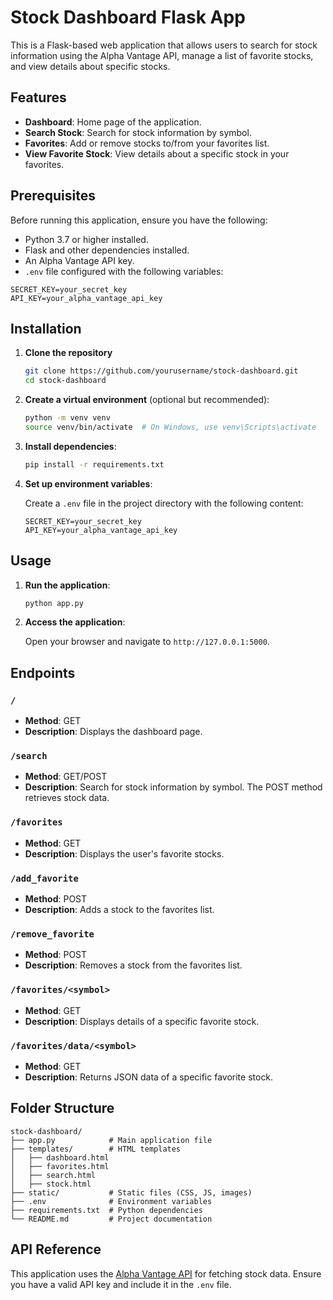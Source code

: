 # Stock Dashboard Flask App

This is a Flask-based web application that allows users to search for stock information using the Alpha Vantage API, manage a list of favorite stocks, and view details about specific stocks.

## Features

- **Dashboard**: Home page of the application.
- **Search Stock**: Search for stock information by symbol.
- **Favorites**: Add or remove stocks to/from your favorites list.
- **View Favorite Stock**: View details about a specific stock in your favorites.

## Prerequisites

Before running this application, ensure you have the following:

- Python 3.7 or higher installed.
- Flask and other dependencies installed.
- An Alpha Vantage API key.
- `.env` file configured with the following variables:

```env
SECRET_KEY=your_secret_key
API_KEY=your_alpha_vantage_api_key
```

## Installation

1. **Clone the repository**

   ```bash
   git clone https://github.com/yourusername/stock-dashboard.git
   cd stock-dashboard
   ```

2. **Create a virtual environment** (optional but recommended):

   ```bash
   python -m venv venv
   source venv/bin/activate  # On Windows, use venv\Scripts\activate
   ```

3. **Install dependencies**:

   ```bash
   pip install -r requirements.txt
   ```

4. **Set up environment variables**:

   Create a `.env` file in the project directory with the following content:

   ```env
   SECRET_KEY=your_secret_key
   API_KEY=your_alpha_vantage_api_key
   ```

## Usage

1. **Run the application**:

   ```bash
   python app.py
   ```

2. **Access the application**:

   Open your browser and navigate to `http://127.0.0.1:5000`.

## Endpoints

### `/`
- **Method**: GET
- **Description**: Displays the dashboard page.

### `/search`
- **Method**: GET/POST
- **Description**: Search for stock information by symbol. The POST method retrieves stock data.

### `/favorites`
- **Method**: GET
- **Description**: Displays the user's favorite stocks.

### `/add_favorite`
- **Method**: POST
- **Description**: Adds a stock to the favorites list.

### `/remove_favorite`
- **Method**: POST
- **Description**: Removes a stock from the favorites list.

### `/favorites/<symbol>`
- **Method**: GET
- **Description**: Displays details of a specific favorite stock.

### `/favorites/data/<symbol>`
- **Method**: GET
- **Description**: Returns JSON data of a specific favorite stock.

## Folder Structure

```
stock-dashboard/
├── app.py            # Main application file
├── templates/        # HTML templates
│   ├── dashboard.html
│   ├── favorites.html
│   ├── search.html
│   ├── stock.html
├── static/           # Static files (CSS, JS, images)
├── .env              # Environment variables
├── requirements.txt  # Python dependencies
└── README.md         # Project documentation
```

## API Reference

This application uses the [Alpha Vantage API](https://www.alphavantage.co/documentation/) for fetching stock data. Ensure you have a valid API key and include it in the `.env` file.


